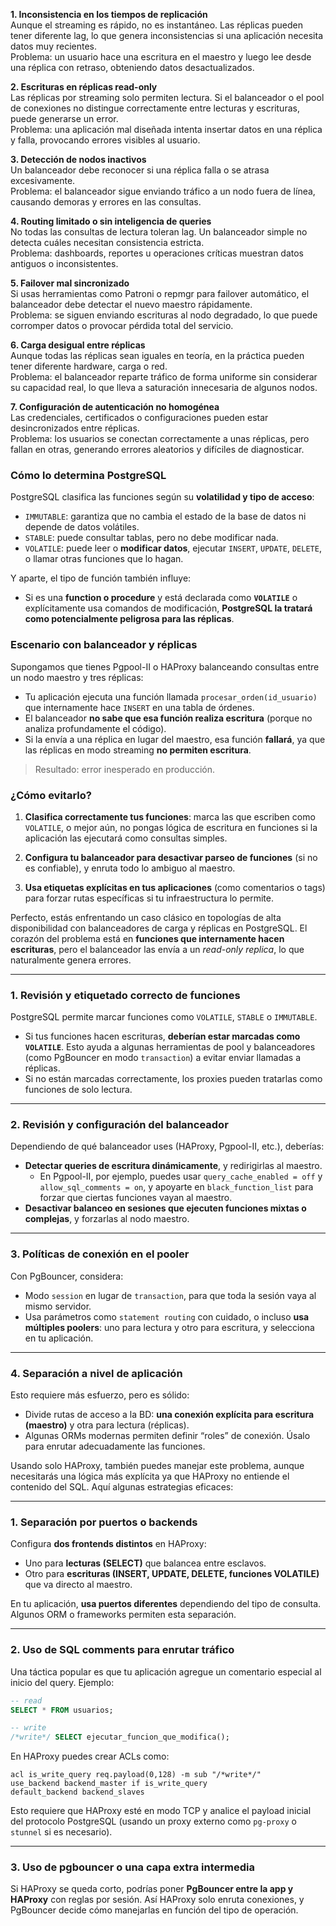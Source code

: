 
**1. Inconsistencia en los tiempos de replicación**  
Aunque el streaming es rápido, no es instantáneo. Las réplicas pueden tener diferente lag, lo que genera inconsistencias si una aplicación necesita datos muy recientes.  
Problema: un usuario hace una escritura en el maestro y luego lee desde una réplica con retraso, obteniendo datos desactualizados.

**2. Escrituras en réplicas read-only**  
Las réplicas por streaming solo permiten lectura. Si el balanceador o el pool de conexiones no distingue correctamente entre lecturas y escrituras, puede generarse un error.  
Problema: una aplicación mal diseñada intenta insertar datos en una réplica y falla, provocando errores visibles al usuario.

**3. Detección de nodos inactivos**  
Un balanceador debe reconocer si una réplica falla o se atrasa excesivamente.  
Problema: el balanceador sigue enviando tráfico a un nodo fuera de línea, causando demoras y errores en las consultas.

**4. Routing limitado o sin inteligencia de queries**  
No todas las consultas de lectura toleran lag. Un balanceador simple no detecta cuáles necesitan consistencia estricta.  
Problema: dashboards, reportes u operaciones críticas muestran datos antiguos o inconsistentes.

**5. Failover mal sincronizado**  
Si usas herramientas como Patroni o repmgr para failover automático, el balanceador debe detectar el nuevo maestro rápidamente.  
Problema: se siguen enviando escrituras al nodo degradado, lo que puede corromper datos o provocar pérdida total del servicio.

**6. Carga desigual entre réplicas**  
Aunque todas las réplicas sean iguales en teoría, en la práctica pueden tener diferente hardware, carga o red.  
Problema: el balanceador reparte tráfico de forma uniforme sin considerar su capacidad real, lo que lleva a saturación innecesaria de algunos nodos.

**7. Configuración de autenticación no homogénea**  
Las credenciales, certificados o configuraciones pueden estar desincronizados entre réplicas.  
Problema: los usuarios se conectan correctamente a unas réplicas, pero fallan en otras, generando errores aleatorios y difíciles de diagnosticar.

 
### Cómo lo determina PostgreSQL

PostgreSQL clasifica las funciones según su **volatilidad y tipo de acceso**:

- `IMMUTABLE`: garantiza que no cambia el estado de la base de datos ni depende de datos volátiles.
- `STABLE`: puede consultar tablas, pero no debe modificar nada.
- `VOLATILE`: puede leer o **modificar datos**, ejecutar `INSERT`, `UPDATE`, `DELETE`, o llamar otras funciones que lo hagan.

Y aparte, el tipo de función también influye:

- Si es una **function o procedure** y está declarada como **`VOLATILE`** o explícitamente usa comandos de modificación, **PostgreSQL la tratará como potencialmente peligrosa para las réplicas**.

### Escenario con balanceador y réplicas

Supongamos que tienes Pgpool-II o HAProxy balanceando consultas entre un nodo maestro y tres réplicas:

- Tu aplicación ejecuta una función llamada `procesar_orden(id_usuario)` que internamente hace `INSERT` en una tabla de órdenes.
- El balanceador **no sabe que esa función realiza escritura** (porque no analiza profundamente el código).
- Si la envía a una réplica en lugar del maestro, esa función **fallará**, ya que las réplicas en modo streaming **no permiten escritura**.

> Resultado: error inesperado en producción.

### ¿Cómo evitarlo?

1. **Clasifica correctamente tus funciones**: marca las que escriben como `VOLATILE`, o mejor aún, no pongas lógica de escritura en funciones si la aplicación las ejecutará como consultas simples.

2. **Configura tu balanceador para desactivar parseo de funciones** (si no es confiable), y enruta todo lo ambiguo al maestro.

3. **Usa etiquetas explícitas en tus aplicaciones** (como comentarios o tags) para forzar rutas específicas si tu infraestructura lo permite.


Perfecto, estás enfrentando un caso clásico en topologías de alta disponibilidad con balanceadores de carga y réplicas en PostgreSQL. El corazón del problema está en **funciones que internamente hacen escrituras**, pero el balanceador las envía a un *read-only replica*, lo que naturalmente genera errores.

---

###  1. Revisión y etiquetado correcto de funciones
PostgreSQL permite marcar funciones como `VOLATILE`, `STABLE` o `IMMUTABLE`.

- Si tus funciones hacen escrituras, **deberían estar marcadas como `VOLATILE`**. Esto ayuda a algunas herramientas de pool y balanceadores (como PgBouncer en modo `transaction`) a evitar enviar llamadas a réplicas.
- Si no están marcadas correctamente, los proxies pueden tratarlas como funciones de solo lectura.

---

###  2. Revisión y configuración del balanceador
Dependiendo de qué balanceador uses (HAProxy, Pgpool-II, etc.), deberías:

- **Detectar queries de escritura dinámicamente**, y redirigirlas al maestro.
  - En Pgpool-II, por ejemplo, puedes usar `query_cache_enabled = off` y `allow_sql_comments = on`, y apoyarte en `black_function_list` para forzar que ciertas funciones vayan al maestro.
- **Desactivar balanceo en sesiones que ejecuten funciones mixtas o complejas**, y forzarlas al nodo maestro.

---

###  3. Políticas de conexión en el pooler
Con PgBouncer, considera:

- Modo `session` en lugar de `transaction`, para que toda la sesión vaya al mismo servidor.
- Usa parámetros como `statement routing` con cuidado, o incluso **usa múltiples poolers**: uno para lectura y otro para escritura, y selecciona en tu aplicación.

---

###  4. Separación a nivel de aplicación
Esto requiere más esfuerzo, pero es sólido:

- Divide rutas de acceso a la BD: **una conexión explícita para escritura (maestro)** y otra para lectura (réplicas).
- Algunas ORMs modernas permiten definir “roles” de conexión. Úsalo para enrutar adecuadamente las funciones.



Usando solo HAProxy, también puedes manejar este problema, aunque necesitarás una lógica más explícita ya que HAProxy no entiende el contenido del SQL. Aquí algunas estrategias eficaces:

---

###  1. **Separación por puertos o backends**

Configura **dos frontends distintos** en HAProxy:

- Uno para **lecturas (SELECT)** que balancea entre esclavos.
- Otro para **escrituras (INSERT, UPDATE, DELETE, funciones VOLATILE)** que va directo al maestro.

En tu aplicación, **usa puertos diferentes** dependiendo del tipo de consulta. Algunos ORM o frameworks permiten esta separación.

---

###  2. **Uso de SQL comments para enrutar tráfico**

Una táctica popular es que tu aplicación agregue un comentario especial al inicio del query. Ejemplo:

```sql
-- read
SELECT * FROM usuarios;

-- write
/*write*/ SELECT ejecutar_funcion_que_modifica();
```

En HAProxy puedes crear ACLs como:

```haproxy
acl is_write_query req.payload(0,128) -m sub "/*write*/"
use_backend backend_master if is_write_query
default_backend backend_slaves
```

Esto requiere que HAProxy esté en modo TCP y analice el payload inicial del protocolo PostgreSQL (usando un proxy externo como `pg-proxy` o `stunnel` si es necesario).

---

###  3. **Uso de pgbouncer o una capa extra intermedia**

Si HAProxy se queda corto, podrías poner **PgBouncer entre la app y HAProxy** con reglas por sesión. Así HAProxy solo enruta conexiones, y PgBouncer decide cómo manejarlas en función del tipo de operación.



 
